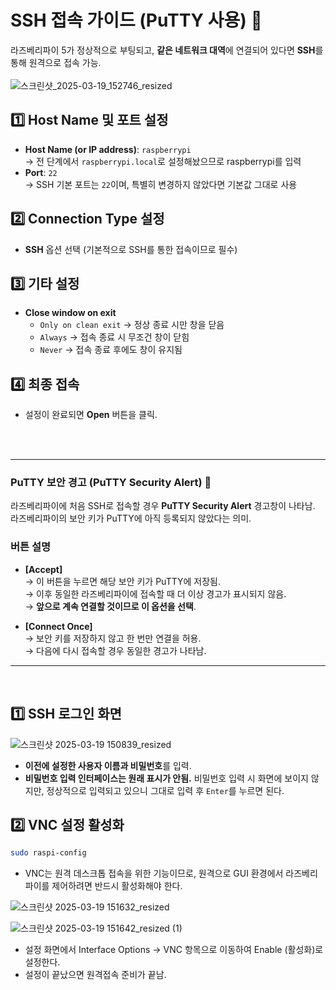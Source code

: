 # SSH 접속 가이드 (PuTTY 사용) 🔑

라즈베리파이 5가 정상적으로 부팅되고, **같은 네트워크 대역**에 연결되어 있다면 **SSH**를 통해 원격으로 접속 가능.  
<br>
![스크린샷_2025-03-19_152746_resized](https://github.com/user-attachments/assets/ffbaf5e8-fec1-446a-adb0-85b96afa1a24)


## 1️⃣ Host Name 및 포트 설정
- **Host Name (or IP address)**: `raspberrypi`  
  → 전 단계에서 `raspberrypi.local`로 설정해놨으므로 raspberrypi를 입력
- **Port**: `22`  
  → SSH 기본 포트는 `22`이며, 특별히 변경하지 않았다면 기본값 그대로 사용  

## 2️⃣ Connection Type 설정
- **SSH** 옵션 선택 (기본적으로 SSH를 통한 접속이므로 필수)  


## 3️⃣ 기타 설정
- **Close window on exit**  
  - `Only on clean exit` → 정상 종료 시만 창을 닫음  
  - `Always` → 접속 종료 시 무조건 창이 닫힘  
  - `Never` → 접속 종료 후에도 창이 유지됨  

## 4️⃣ 최종 접속
- 설정이 완료되면 **Open** 버튼을 클릭.


<br><br>

---

### PuTTY 보안 경고 (PuTTY Security Alert) 🚨

라즈베리파이에 처음 SSH로 접속할 경우 **PuTTY Security Alert** 경고창이 나타남.  
라즈베리파이의 보안 키가 PuTTY에 아직 등록되지 않았다는 의미.  

### 버튼 설명
- **[Accept]**  
  → 이 버튼을 누르면 해당 보안 키가 PuTTY에 저장됨.  
  → 이후 동일한 라즈베리파이에 접속할 때 더 이상 경고가 표시되지 않음.  
  → **앞으로 계속 연결할 것이므로 이 옵션을 선택**.  

- **[Connect Once]**  
  → 보안 키를 저장하지 않고 한 번만 연결을 허용.  
  → 다음에 다시 접속할 경우 동일한 경고가 나타남.  

---
<br>

## 1️⃣ SSH 로그인 화면  
![스크린샷 2025-03-19 150839_resized](https://github.com/user-attachments/assets/239e8bd2-0f61-4037-b4c3-45dbcf73d3d1)

- **이전에 설정한 사용자 이름과 비밀번호**를 입력.  
- **비밀번호 입력 인터페이스는 원래 표시가 안됨.** 비밀번호 입력 시 화면에 보이지 않지만, 정상적으로 입력되고 있으니 그대로 입력 후 `Enter`를 누르면 된다.  

## 2️⃣ VNC 설정 활성화
```bash
sudo raspi-config
```
- VNC는 원격 데스크톱 접속을 위한 기능이므로, 원격으로 GUI 환경에서 라즈베리파이를 제어하려면 반드시 활성화해야 한다.


![스크린샷 2025-03-19 151632_resized](https://github.com/user-attachments/assets/e4e068d4-adfe-4a3f-b45b-ca95d063be91)

![스크린샷 2025-03-19 151642_resized (1)](https://github.com/user-attachments/assets/8a731501-eac2-46a5-803e-2f74156420eb)

- 설정 화면에서 Interface Options → VNC 항목으로 이동하여 Enable (활성화)로 설정한다.  
- 설정이 끝났으면 원격접속 준비가 끝남.  









